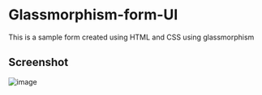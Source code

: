 # Glassmorphism-form-UI
This is a sample form created using HTML and CSS using glassmorphism

## Screenshot
![image](https://github.com/JeremiahRanen7/Glassmorphism-form-UI/assets/141173239/6813a534-f337-4068-a042-8b2bb69ca1d9)
